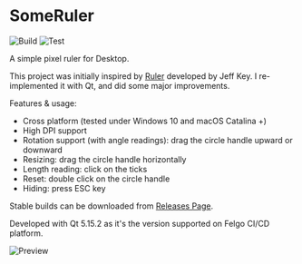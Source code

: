 # SomeRuler

![Build](https://github.com/ZhujinLi/SomeRuler/workflows/Build/badge.svg?branch=master)
![Test](https://github.com/ZhujinLi/SomeRuler/workflows/Test/badge.svg?branch=master)

A simple pixel ruler for Desktop.

This project was initially inspired by [Ruler](https://archive.codeplex.com/?p=ruler) developed by Jeff Key.
I re-implemented it with Qt, and did some major improvements.

Features & usage:

- Cross platform (tested under Windows 10 and macOS Catalina +)
- High DPI support
- Rotation support (with angle readings): drag the circle handle upward or downward
- Resizing: drag the circle handle horizontally
- Length reading: click on the ticks
- Reset: double click on the circle handle
- Hiding: press ESC key

Stable builds can be downloaded from [Releases Page](https://github.com/ZhujinLi/SomeRuler/releases).

Developed with Qt 5.15.2 as it's the version supported on Felgo CI/CD platform.

![Preview](preview.jpg)
